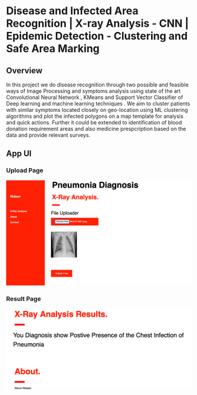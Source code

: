 # Disease and Infected Area Recognition | X-ray Analysis - CNN | Epidemic Detection - Clustering and Safe Area Marking

## Overview

In this project we do disease recognition through two possible and feasible ways of Image Processing and symptoms analysis using state of the art Convolutional Neural Network , KMeans and Support Vector Classifier of Deep learning and machine learning techniques . We aim to cluster patients with similar symptoms located closely on geo-location using ML clustering algorithms and plot the infected polygons on a map template for analysis and quick actions. Further it could be extended to identification of blood donation requirement areas and also medicine prespcription based on the data and provide relevant surveys.

## App UI
### Upload Page
![Disease recognition](ss.png)
### Result Page
![UI 2](ss2.png)
